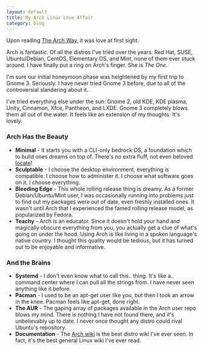 ```yaml
---
layout: default
title: My Arch Linux Love Affair
category: blog
---
```


Upon reading [The Arch Way](https://wiki.archlinux.org/index.php/Arch_Linux), it was love at first sight.

Arch is fantastic. Of all the distros I've tried over the years: Red Hat, SUSE, Ubuntu/Debian, CentOS, Elementary OS, and Mint, none of them ever stuck around. I have finally put a ring on Arch's finger. She is *The One*.

I'm sure our initial honeymoon phase was heightened by my first trip to Gnome 3. Seriously. I have never tried Gnome 3 before, due to all of the controversial slandering about it.

I've tried everything else under the sun: Gnome 2, old KDE, KDE plasma, Unity, Cinnamon, Xfce, Pantheon, and LXDE.
Gnome 3 completely blows them all out of the water. It feels like an extension of my thoughts. It's lovely.

### Arch Has the Beauty

* **Minimal** - It starts you with a CLI-only bedrock OS, a foundation which to build ones dreams on top of. There's no extra fluff, not even beloved [locate](http://linux.die.net/man/1/locate)!
* **Sculptable** - I choose the desktop environment, everything is compatible. I choose how to administer it. I choose what software goes on it. I choose everything.
* **Bleeding Edge** - This whole rolling release thing is dreamy. As a former Debian/Ubuntu/Mint user, I was occasionally running into problems just to find out my packages were out of date, even freshly installed ones. It wasn't until Arch that I experienced the famed rolling release model, as popularized by Fedora.
* **Teachy** - Arch is an educator. Since it doesn't hold your hand and magically obscure everything from you, you actually get a clue of what's going on under the hood. Using Arch is like living in a spoken language's native country. I thought this quality would be tedious, but it has turned out to be enjoyable and informative.

### And the Brains

* **Systemd** - I don't even know what to call this.. thing. It's like a.. command center where I can pull all the strings from. I have never seen anything like it before.
* **Pacman** - I used to be an apt-get user like you, but then I took an arrow in the knee. Pacman feels like apt-get, done right.
* **The AUR** - The gaping array of packages available in the Arch user repo blows my mind. There is nothing I have not found there, and it's unbelievably up to date. I never once thought any distro could rival Ubuntu's repository.
* **Documentation** - The [Arch wiki](https://wiki.archlinux.org/) is the best distro wiki I've ever seen. In fact, it's the best general Linux wiki I've ever read.
